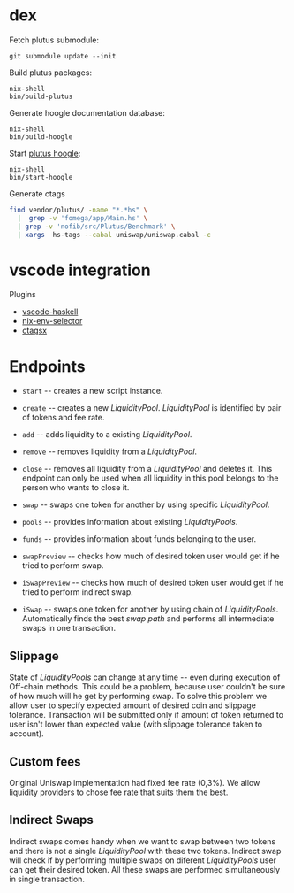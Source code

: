# dex

Fetch plutus submodule:
```
git submodule update --init
```

Build plutus packages:
```
nix-shell
bin/build-plutus
```

Generate hoogle documentation database:
```
nix-shell
bin/build-hoogle
```

Start [plutus hoogle](http://localhost:8080/):
```
nix-shell
bin/start-hoogle
```

Generate ctags
```bash
find vendor/plutus/ -name "*.*hs" \
  |  grep -v 'fomega/app/Main.hs' \
  | grep -v 'nofib/src/Plutus/Benchmark' \
  | xargs  hs-tags --cabal uniswap/uniswap.cabal -c 
```

# vscode integration

Plugins
* [vscode-haskell](https://github.com/haskell/vscode-haskell)
* [nix-env-selector](https://github.com/arrterian/nix-env-selector)
* [ctagsx](https://github.com/jtanx/ctagsx)


# Endpoints
- ```start``` -- creates a new script instance.
- ```create``` -- creates a new *LiquidityPool*. *LiquidityPool* is identified by pair of tokens and fee rate.
- ```add``` -- adds liquidity to a existing *LiquidityPool*.
- ```remove``` -- removes liquidity from a *LiquidityPool*. 
- ```close``` -- removes all liquidity from a *LiquidityPool* and deletes it. This endpoint can only be used when all liquidity in this pool belongs to the person who wants to close it.
- ```swap``` -- swaps one token for another by using specific *LiquidityPool*.
- ```pools``` -- provides information about existing *LiquidityPools*.
- ```funds``` -- provides information about funds belonging to the user.

- ```swapPreview``` -- checks how much of desired token user would get if he tried to perform swap. 
- ```iSwapPreview``` -- checks how much of desired token user would get if he tried to perform indirect swap.
- ```iSwap``` -- swaps one token for another by using chain of *LiquidityPools*. Automatically finds the best *swap path* and performs all intermediate swaps in one transaction.




## Slippage
State of *LiquidityPools* can change at any time -- even during execution of Off-chain methods. This could be a problem, because user couldn't be sure of how much will he get by performing swap. To solve this problem we allow user to specify expected amount of desired coin and slippage tolerance. Transaction will be submitted only if amount of token returned to user isn't lower than expected value (with slippage tolerance taken to account).


## Custom fees
Original Uniswap implementation had fixed fee rate (0,3%). We allow liquidity providers to chose fee rate that suits them the best. 


## Indirect Swaps
Indirect swaps comes handy when we want to swap between two tokens and there is not a single *LiquidityPool* with these two tokens. Indirect swap will check if by performing multiple swaps on diferent *LiquidityPools* user can get their desired token. All these swaps are performed simultaneously in single transaction.  
